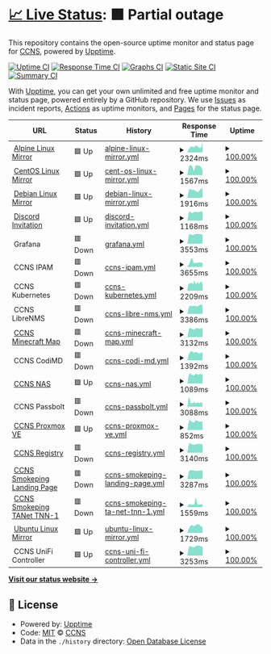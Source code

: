# [📈 Live Status](https://uptime.ccns.io): <!--live status--> **🟧 Partial outage**

This repository contains the open-source uptime monitor and status page for [CCNS](https://uptime.ccns.io), powered by [Upptime](https://github.com/upptime/upptime).

[![Uptime CI](https://github.com/ccns/upptime/workflows/Uptime%20CI/badge.svg)](https://github.com/upptime/upptime/actions?query=workflow%3A%22Uptime+CI%22)
[![Response Time CI](https://github.com/ccns/upptime/workflows/Response%20Time%20CI/badge.svg)](https://github.com/upptime/upptime/actions?query=workflow%3A%22Response+Time+CI%22)
[![Graphs CI](https://github.com/ccns/upptime/workflows/Graphs%20CI/badge.svg)](https://github.com/upptime/upptime/actions?query=workflow%3A%22Graphs+CI%22)
[![Static Site CI](https://github.com/ccns/upptime/workflows/Static%20Site%20CI/badge.svg)](https://github.com/upptime/upptime/actions?query=workflow%3A%22Static+Site+CI%22)
[![Summary CI](https://github.com/ccns/upptime/workflows/Summary%20CI/badge.svg)](https://github.com/upptime/upptime/actions?query=workflow%3A%22Summary+CI%22)

With [Upptime](https://upptime.js.org), you can get your own unlimited and free uptime monitor and status page, powered entirely by a GitHub repository. We use [Issues](https://github.com/ccns/upptime/issues) as incident reports, [Actions](https://github.com/ccns/upptime/actions) as uptime monitors, and [Pages](https://uptime.ccns.io) for the status page.

<!--start: status pages-->
<!-- This summary is generated by Upptime (https://github.com/upptime/upptime) -->
<!-- Do not edit this manually, your changes will be overwritten -->
<!-- prettier-ignore -->
| URL | Status | History | Response Time | Uptime |
| --- | ------ | ------- | ------------- | ------ |
| <img alt="" src="https://favicons.githubusercontent.com/alpine.ccns.ncku.edu.tw" height="13"> [Alpine Linux Mirror](https://alpine.ccns.ncku.edu.tw/alpine) | 🟩 Up | [alpine-linux-mirror.yml](https://github.com/ccns/upptime/commits/HEAD/history/alpine-linux-mirror.yml) | <details><summary><img alt="Response time graph" src="./graphs/alpine-linux-mirror/response-time-week.png" height="20"> 2324ms</summary><br><a href="https://uptime.ccns.io/history/alpine-linux-mirror"><img alt="Response time 2177" src="https://img.shields.io/endpoint?url=https%3A%2F%2Fraw.githubusercontent.com%2Fccns%2Fupptime%2FHEAD%2Fapi%2Falpine-linux-mirror%2Fresponse-time.json"></a><br><a href="https://uptime.ccns.io/history/alpine-linux-mirror"><img alt="24-hour response time 3737" src="https://img.shields.io/endpoint?url=https%3A%2F%2Fraw.githubusercontent.com%2Fccns%2Fupptime%2FHEAD%2Fapi%2Falpine-linux-mirror%2Fresponse-time-day.json"></a><br><a href="https://uptime.ccns.io/history/alpine-linux-mirror"><img alt="7-day response time 2324" src="https://img.shields.io/endpoint?url=https%3A%2F%2Fraw.githubusercontent.com%2Fccns%2Fupptime%2FHEAD%2Fapi%2Falpine-linux-mirror%2Fresponse-time-week.json"></a><br><a href="https://uptime.ccns.io/history/alpine-linux-mirror"><img alt="30-day response time 2177" src="https://img.shields.io/endpoint?url=https%3A%2F%2Fraw.githubusercontent.com%2Fccns%2Fupptime%2FHEAD%2Fapi%2Falpine-linux-mirror%2Fresponse-time-month.json"></a><br><a href="https://uptime.ccns.io/history/alpine-linux-mirror"><img alt="1-year response time 2177" src="https://img.shields.io/endpoint?url=https%3A%2F%2Fraw.githubusercontent.com%2Fccns%2Fupptime%2FHEAD%2Fapi%2Falpine-linux-mirror%2Fresponse-time-year.json"></a></details> | <details><summary><a href="https://uptime.ccns.io/history/alpine-linux-mirror">100.00%</a></summary><a href="https://uptime.ccns.io/history/alpine-linux-mirror"><img alt="All-time uptime 100.00%" src="https://img.shields.io/endpoint?url=https%3A%2F%2Fraw.githubusercontent.com%2Fccns%2Fupptime%2FHEAD%2Fapi%2Falpine-linux-mirror%2Fuptime.json"></a><br><a href="https://uptime.ccns.io/history/alpine-linux-mirror"><img alt="24-hour uptime 100.00%" src="https://img.shields.io/endpoint?url=https%3A%2F%2Fraw.githubusercontent.com%2Fccns%2Fupptime%2FHEAD%2Fapi%2Falpine-linux-mirror%2Fuptime-day.json"></a><br><a href="https://uptime.ccns.io/history/alpine-linux-mirror"><img alt="7-day uptime 100.00%" src="https://img.shields.io/endpoint?url=https%3A%2F%2Fraw.githubusercontent.com%2Fccns%2Fupptime%2FHEAD%2Fapi%2Falpine-linux-mirror%2Fuptime-week.json"></a><br><a href="https://uptime.ccns.io/history/alpine-linux-mirror"><img alt="30-day uptime 100.00%" src="https://img.shields.io/endpoint?url=https%3A%2F%2Fraw.githubusercontent.com%2Fccns%2Fupptime%2FHEAD%2Fapi%2Falpine-linux-mirror%2Fuptime-month.json"></a><br><a href="https://uptime.ccns.io/history/alpine-linux-mirror"><img alt="1-year uptime 100.00%" src="https://img.shields.io/endpoint?url=https%3A%2F%2Fraw.githubusercontent.com%2Fccns%2Fupptime%2FHEAD%2Fapi%2Falpine-linux-mirror%2Fuptime-year.json"></a></details>
| <img alt="" src="https://favicons.githubusercontent.com/centos.ccns.ncku.edu.tw" height="13"> [CentOS Linux Mirror](https://centos.ccns.ncku.edu.tw/centos) | 🟩 Up | [cent-os-linux-mirror.yml](https://github.com/ccns/upptime/commits/HEAD/history/cent-os-linux-mirror.yml) | <details><summary><img alt="Response time graph" src="./graphs/cent-os-linux-mirror/response-time-week.png" height="20"> 1567ms</summary><br><a href="https://uptime.ccns.io/history/cent-os-linux-mirror"><img alt="Response time 1616" src="https://img.shields.io/endpoint?url=https%3A%2F%2Fraw.githubusercontent.com%2Fccns%2Fupptime%2FHEAD%2Fapi%2Fcent-os-linux-mirror%2Fresponse-time.json"></a><br><a href="https://uptime.ccns.io/history/cent-os-linux-mirror"><img alt="24-hour response time 959" src="https://img.shields.io/endpoint?url=https%3A%2F%2Fraw.githubusercontent.com%2Fccns%2Fupptime%2FHEAD%2Fapi%2Fcent-os-linux-mirror%2Fresponse-time-day.json"></a><br><a href="https://uptime.ccns.io/history/cent-os-linux-mirror"><img alt="7-day response time 1567" src="https://img.shields.io/endpoint?url=https%3A%2F%2Fraw.githubusercontent.com%2Fccns%2Fupptime%2FHEAD%2Fapi%2Fcent-os-linux-mirror%2Fresponse-time-week.json"></a><br><a href="https://uptime.ccns.io/history/cent-os-linux-mirror"><img alt="30-day response time 1616" src="https://img.shields.io/endpoint?url=https%3A%2F%2Fraw.githubusercontent.com%2Fccns%2Fupptime%2FHEAD%2Fapi%2Fcent-os-linux-mirror%2Fresponse-time-month.json"></a><br><a href="https://uptime.ccns.io/history/cent-os-linux-mirror"><img alt="1-year response time 1616" src="https://img.shields.io/endpoint?url=https%3A%2F%2Fraw.githubusercontent.com%2Fccns%2Fupptime%2FHEAD%2Fapi%2Fcent-os-linux-mirror%2Fresponse-time-year.json"></a></details> | <details><summary><a href="https://uptime.ccns.io/history/cent-os-linux-mirror">100.00%</a></summary><a href="https://uptime.ccns.io/history/cent-os-linux-mirror"><img alt="All-time uptime 100.00%" src="https://img.shields.io/endpoint?url=https%3A%2F%2Fraw.githubusercontent.com%2Fccns%2Fupptime%2FHEAD%2Fapi%2Fcent-os-linux-mirror%2Fuptime.json"></a><br><a href="https://uptime.ccns.io/history/cent-os-linux-mirror"><img alt="24-hour uptime 100.00%" src="https://img.shields.io/endpoint?url=https%3A%2F%2Fraw.githubusercontent.com%2Fccns%2Fupptime%2FHEAD%2Fapi%2Fcent-os-linux-mirror%2Fuptime-day.json"></a><br><a href="https://uptime.ccns.io/history/cent-os-linux-mirror"><img alt="7-day uptime 100.00%" src="https://img.shields.io/endpoint?url=https%3A%2F%2Fraw.githubusercontent.com%2Fccns%2Fupptime%2FHEAD%2Fapi%2Fcent-os-linux-mirror%2Fuptime-week.json"></a><br><a href="https://uptime.ccns.io/history/cent-os-linux-mirror"><img alt="30-day uptime 100.00%" src="https://img.shields.io/endpoint?url=https%3A%2F%2Fraw.githubusercontent.com%2Fccns%2Fupptime%2FHEAD%2Fapi%2Fcent-os-linux-mirror%2Fuptime-month.json"></a><br><a href="https://uptime.ccns.io/history/cent-os-linux-mirror"><img alt="1-year uptime 100.00%" src="https://img.shields.io/endpoint?url=https%3A%2F%2Fraw.githubusercontent.com%2Fccns%2Fupptime%2FHEAD%2Fapi%2Fcent-os-linux-mirror%2Fuptime-year.json"></a></details>
| <img alt="" src="https://favicons.githubusercontent.com/debian.ccns.ncku.edu.tw" height="13"> [Debian Linux Mirror](https://debian.ccns.ncku.edu.tw/debian) | 🟩 Up | [debian-linux-mirror.yml](https://github.com/ccns/upptime/commits/HEAD/history/debian-linux-mirror.yml) | <details><summary><img alt="Response time graph" src="./graphs/debian-linux-mirror/response-time-week.png" height="20"> 1916ms</summary><br><a href="https://uptime.ccns.io/history/debian-linux-mirror"><img alt="Response time 1938" src="https://img.shields.io/endpoint?url=https%3A%2F%2Fraw.githubusercontent.com%2Fccns%2Fupptime%2FHEAD%2Fapi%2Fdebian-linux-mirror%2Fresponse-time.json"></a><br><a href="https://uptime.ccns.io/history/debian-linux-mirror"><img alt="24-hour response time 2305" src="https://img.shields.io/endpoint?url=https%3A%2F%2Fraw.githubusercontent.com%2Fccns%2Fupptime%2FHEAD%2Fapi%2Fdebian-linux-mirror%2Fresponse-time-day.json"></a><br><a href="https://uptime.ccns.io/history/debian-linux-mirror"><img alt="7-day response time 1916" src="https://img.shields.io/endpoint?url=https%3A%2F%2Fraw.githubusercontent.com%2Fccns%2Fupptime%2FHEAD%2Fapi%2Fdebian-linux-mirror%2Fresponse-time-week.json"></a><br><a href="https://uptime.ccns.io/history/debian-linux-mirror"><img alt="30-day response time 1938" src="https://img.shields.io/endpoint?url=https%3A%2F%2Fraw.githubusercontent.com%2Fccns%2Fupptime%2FHEAD%2Fapi%2Fdebian-linux-mirror%2Fresponse-time-month.json"></a><br><a href="https://uptime.ccns.io/history/debian-linux-mirror"><img alt="1-year response time 1938" src="https://img.shields.io/endpoint?url=https%3A%2F%2Fraw.githubusercontent.com%2Fccns%2Fupptime%2FHEAD%2Fapi%2Fdebian-linux-mirror%2Fresponse-time-year.json"></a></details> | <details><summary><a href="https://uptime.ccns.io/history/debian-linux-mirror">100.00%</a></summary><a href="https://uptime.ccns.io/history/debian-linux-mirror"><img alt="All-time uptime 100.00%" src="https://img.shields.io/endpoint?url=https%3A%2F%2Fraw.githubusercontent.com%2Fccns%2Fupptime%2FHEAD%2Fapi%2Fdebian-linux-mirror%2Fuptime.json"></a><br><a href="https://uptime.ccns.io/history/debian-linux-mirror"><img alt="24-hour uptime 100.00%" src="https://img.shields.io/endpoint?url=https%3A%2F%2Fraw.githubusercontent.com%2Fccns%2Fupptime%2FHEAD%2Fapi%2Fdebian-linux-mirror%2Fuptime-day.json"></a><br><a href="https://uptime.ccns.io/history/debian-linux-mirror"><img alt="7-day uptime 100.00%" src="https://img.shields.io/endpoint?url=https%3A%2F%2Fraw.githubusercontent.com%2Fccns%2Fupptime%2FHEAD%2Fapi%2Fdebian-linux-mirror%2Fuptime-week.json"></a><br><a href="https://uptime.ccns.io/history/debian-linux-mirror"><img alt="30-day uptime 100.00%" src="https://img.shields.io/endpoint?url=https%3A%2F%2Fraw.githubusercontent.com%2Fccns%2Fupptime%2FHEAD%2Fapi%2Fdebian-linux-mirror%2Fuptime-month.json"></a><br><a href="https://uptime.ccns.io/history/debian-linux-mirror"><img alt="1-year uptime 100.00%" src="https://img.shields.io/endpoint?url=https%3A%2F%2Fraw.githubusercontent.com%2Fccns%2Fupptime%2FHEAD%2Fapi%2Fdebian-linux-mirror%2Fuptime-year.json"></a></details>
| <img alt="" src="https://favicons.githubusercontent.com/discord.ccns.io" height="13"> [Discord Invitation](https://discord.ccns.io) | 🟩 Up | [discord-invitation.yml](https://github.com/ccns/upptime/commits/HEAD/history/discord-invitation.yml) | <details><summary><img alt="Response time graph" src="./graphs/discord-invitation/response-time-week.png" height="20"> 1168ms</summary><br><a href="https://uptime.ccns.io/history/discord-invitation"><img alt="Response time 1162" src="https://img.shields.io/endpoint?url=https%3A%2F%2Fraw.githubusercontent.com%2Fccns%2Fupptime%2FHEAD%2Fapi%2Fdiscord-invitation%2Fresponse-time.json"></a><br><a href="https://uptime.ccns.io/history/discord-invitation"><img alt="24-hour response time 1241" src="https://img.shields.io/endpoint?url=https%3A%2F%2Fraw.githubusercontent.com%2Fccns%2Fupptime%2FHEAD%2Fapi%2Fdiscord-invitation%2Fresponse-time-day.json"></a><br><a href="https://uptime.ccns.io/history/discord-invitation"><img alt="7-day response time 1168" src="https://img.shields.io/endpoint?url=https%3A%2F%2Fraw.githubusercontent.com%2Fccns%2Fupptime%2FHEAD%2Fapi%2Fdiscord-invitation%2Fresponse-time-week.json"></a><br><a href="https://uptime.ccns.io/history/discord-invitation"><img alt="30-day response time 1162" src="https://img.shields.io/endpoint?url=https%3A%2F%2Fraw.githubusercontent.com%2Fccns%2Fupptime%2FHEAD%2Fapi%2Fdiscord-invitation%2Fresponse-time-month.json"></a><br><a href="https://uptime.ccns.io/history/discord-invitation"><img alt="1-year response time 1162" src="https://img.shields.io/endpoint?url=https%3A%2F%2Fraw.githubusercontent.com%2Fccns%2Fupptime%2FHEAD%2Fapi%2Fdiscord-invitation%2Fresponse-time-year.json"></a></details> | <details><summary><a href="https://uptime.ccns.io/history/discord-invitation">100.00%</a></summary><a href="https://uptime.ccns.io/history/discord-invitation"><img alt="All-time uptime 100.00%" src="https://img.shields.io/endpoint?url=https%3A%2F%2Fraw.githubusercontent.com%2Fccns%2Fupptime%2FHEAD%2Fapi%2Fdiscord-invitation%2Fuptime.json"></a><br><a href="https://uptime.ccns.io/history/discord-invitation"><img alt="24-hour uptime 100.00%" src="https://img.shields.io/endpoint?url=https%3A%2F%2Fraw.githubusercontent.com%2Fccns%2Fupptime%2FHEAD%2Fapi%2Fdiscord-invitation%2Fuptime-day.json"></a><br><a href="https://uptime.ccns.io/history/discord-invitation"><img alt="7-day uptime 100.00%" src="https://img.shields.io/endpoint?url=https%3A%2F%2Fraw.githubusercontent.com%2Fccns%2Fupptime%2FHEAD%2Fapi%2Fdiscord-invitation%2Fuptime-week.json"></a><br><a href="https://uptime.ccns.io/history/discord-invitation"><img alt="30-day uptime 100.00%" src="https://img.shields.io/endpoint?url=https%3A%2F%2Fraw.githubusercontent.com%2Fccns%2Fupptime%2FHEAD%2Fapi%2Fdiscord-invitation%2Fuptime-month.json"></a><br><a href="https://uptime.ccns.io/history/discord-invitation"><img alt="1-year uptime 100.00%" src="https://img.shields.io/endpoint?url=https%3A%2F%2Fraw.githubusercontent.com%2Fccns%2Fupptime%2FHEAD%2Fapi%2Fdiscord-invitation%2Fuptime-year.json"></a></details>
| <img alt="" src="https://favicons.githubusercontent.com/null" height="13"> Grafana | 🟥 Down | [grafana.yml](https://github.com/ccns/upptime/commits/HEAD/history/grafana.yml) | <details><summary><img alt="Response time graph" src="./graphs/grafana/response-time-week.png" height="20"> 3553ms</summary><br><a href="https://uptime.ccns.io/history/grafana"><img alt="Response time 2186" src="https://img.shields.io/endpoint?url=https%3A%2F%2Fraw.githubusercontent.com%2Fccns%2Fupptime%2FHEAD%2Fapi%2Fgrafana%2Fresponse-time.json"></a><br><a href="https://uptime.ccns.io/history/grafana"><img alt="24-hour response time 10302" src="https://img.shields.io/endpoint?url=https%3A%2F%2Fraw.githubusercontent.com%2Fccns%2Fupptime%2FHEAD%2Fapi%2Fgrafana%2Fresponse-time-day.json"></a><br><a href="https://uptime.ccns.io/history/grafana"><img alt="7-day response time 3553" src="https://img.shields.io/endpoint?url=https%3A%2F%2Fraw.githubusercontent.com%2Fccns%2Fupptime%2FHEAD%2Fapi%2Fgrafana%2Fresponse-time-week.json"></a><br><a href="https://uptime.ccns.io/history/grafana"><img alt="30-day response time 2186" src="https://img.shields.io/endpoint?url=https%3A%2F%2Fraw.githubusercontent.com%2Fccns%2Fupptime%2FHEAD%2Fapi%2Fgrafana%2Fresponse-time-month.json"></a><br><a href="https://uptime.ccns.io/history/grafana"><img alt="1-year response time 2186" src="https://img.shields.io/endpoint?url=https%3A%2F%2Fraw.githubusercontent.com%2Fccns%2Fupptime%2FHEAD%2Fapi%2Fgrafana%2Fresponse-time-year.json"></a></details> | <details><summary><a href="https://uptime.ccns.io/history/grafana">100.00%</a></summary><a href="https://uptime.ccns.io/history/grafana"><img alt="All-time uptime 100.00%" src="https://img.shields.io/endpoint?url=https%3A%2F%2Fraw.githubusercontent.com%2Fccns%2Fupptime%2FHEAD%2Fapi%2Fgrafana%2Fuptime.json"></a><br><a href="https://uptime.ccns.io/history/grafana"><img alt="24-hour uptime 100.00%" src="https://img.shields.io/endpoint?url=https%3A%2F%2Fraw.githubusercontent.com%2Fccns%2Fupptime%2FHEAD%2Fapi%2Fgrafana%2Fuptime-day.json"></a><br><a href="https://uptime.ccns.io/history/grafana"><img alt="7-day uptime 100.00%" src="https://img.shields.io/endpoint?url=https%3A%2F%2Fraw.githubusercontent.com%2Fccns%2Fupptime%2FHEAD%2Fapi%2Fgrafana%2Fuptime-week.json"></a><br><a href="https://uptime.ccns.io/history/grafana"><img alt="30-day uptime 100.00%" src="https://img.shields.io/endpoint?url=https%3A%2F%2Fraw.githubusercontent.com%2Fccns%2Fupptime%2FHEAD%2Fapi%2Fgrafana%2Fuptime-month.json"></a><br><a href="https://uptime.ccns.io/history/grafana"><img alt="1-year uptime 100.00%" src="https://img.shields.io/endpoint?url=https%3A%2F%2Fraw.githubusercontent.com%2Fccns%2Fupptime%2FHEAD%2Fapi%2Fgrafana%2Fuptime-year.json"></a></details>
| <img alt="" src="https://favicons.githubusercontent.com/null" height="13"> CCNS IPAM | 🟥 Down | [ccns-ipam.yml](https://github.com/ccns/upptime/commits/HEAD/history/ccns-ipam.yml) | <details><summary><img alt="Response time graph" src="./graphs/ccns-ipam/response-time-week.png" height="20"> 3655ms</summary><br><a href="https://uptime.ccns.io/history/ccns-ipam"><img alt="Response time 3195" src="https://img.shields.io/endpoint?url=https%3A%2F%2Fraw.githubusercontent.com%2Fccns%2Fupptime%2FHEAD%2Fapi%2Fccns-ipam%2Fresponse-time.json"></a><br><a href="https://uptime.ccns.io/history/ccns-ipam"><img alt="24-hour response time 10314" src="https://img.shields.io/endpoint?url=https%3A%2F%2Fraw.githubusercontent.com%2Fccns%2Fupptime%2FHEAD%2Fapi%2Fccns-ipam%2Fresponse-time-day.json"></a><br><a href="https://uptime.ccns.io/history/ccns-ipam"><img alt="7-day response time 3655" src="https://img.shields.io/endpoint?url=https%3A%2F%2Fraw.githubusercontent.com%2Fccns%2Fupptime%2FHEAD%2Fapi%2Fccns-ipam%2Fresponse-time-week.json"></a><br><a href="https://uptime.ccns.io/history/ccns-ipam"><img alt="30-day response time 3195" src="https://img.shields.io/endpoint?url=https%3A%2F%2Fraw.githubusercontent.com%2Fccns%2Fupptime%2FHEAD%2Fapi%2Fccns-ipam%2Fresponse-time-month.json"></a><br><a href="https://uptime.ccns.io/history/ccns-ipam"><img alt="1-year response time 3195" src="https://img.shields.io/endpoint?url=https%3A%2F%2Fraw.githubusercontent.com%2Fccns%2Fupptime%2FHEAD%2Fapi%2Fccns-ipam%2Fresponse-time-year.json"></a></details> | <details><summary><a href="https://uptime.ccns.io/history/ccns-ipam">100.00%</a></summary><a href="https://uptime.ccns.io/history/ccns-ipam"><img alt="All-time uptime 100.00%" src="https://img.shields.io/endpoint?url=https%3A%2F%2Fraw.githubusercontent.com%2Fccns%2Fupptime%2FHEAD%2Fapi%2Fccns-ipam%2Fuptime.json"></a><br><a href="https://uptime.ccns.io/history/ccns-ipam"><img alt="24-hour uptime 100.00%" src="https://img.shields.io/endpoint?url=https%3A%2F%2Fraw.githubusercontent.com%2Fccns%2Fupptime%2FHEAD%2Fapi%2Fccns-ipam%2Fuptime-day.json"></a><br><a href="https://uptime.ccns.io/history/ccns-ipam"><img alt="7-day uptime 100.00%" src="https://img.shields.io/endpoint?url=https%3A%2F%2Fraw.githubusercontent.com%2Fccns%2Fupptime%2FHEAD%2Fapi%2Fccns-ipam%2Fuptime-week.json"></a><br><a href="https://uptime.ccns.io/history/ccns-ipam"><img alt="30-day uptime 100.00%" src="https://img.shields.io/endpoint?url=https%3A%2F%2Fraw.githubusercontent.com%2Fccns%2Fupptime%2FHEAD%2Fapi%2Fccns-ipam%2Fuptime-month.json"></a><br><a href="https://uptime.ccns.io/history/ccns-ipam"><img alt="1-year uptime 100.00%" src="https://img.shields.io/endpoint?url=https%3A%2F%2Fraw.githubusercontent.com%2Fccns%2Fupptime%2FHEAD%2Fapi%2Fccns-ipam%2Fuptime-year.json"></a></details>
| <img alt="" src="https://favicons.githubusercontent.com/null" height="13"> CCNS Kubernetes | 🟥 Down | [ccns-kubernetes.yml](https://github.com/ccns/upptime/commits/HEAD/history/ccns-kubernetes.yml) | <details><summary><img alt="Response time graph" src="./graphs/ccns-kubernetes/response-time-week.png" height="20"> 2209ms</summary><br><a href="https://uptime.ccns.io/history/ccns-kubernetes"><img alt="Response time 2509" src="https://img.shields.io/endpoint?url=https%3A%2F%2Fraw.githubusercontent.com%2Fccns%2Fupptime%2FHEAD%2Fapi%2Fccns-kubernetes%2Fresponse-time.json"></a><br><a href="https://uptime.ccns.io/history/ccns-kubernetes"><img alt="24-hour response time 10053" src="https://img.shields.io/endpoint?url=https%3A%2F%2Fraw.githubusercontent.com%2Fccns%2Fupptime%2FHEAD%2Fapi%2Fccns-kubernetes%2Fresponse-time-day.json"></a><br><a href="https://uptime.ccns.io/history/ccns-kubernetes"><img alt="7-day response time 2209" src="https://img.shields.io/endpoint?url=https%3A%2F%2Fraw.githubusercontent.com%2Fccns%2Fupptime%2FHEAD%2Fapi%2Fccns-kubernetes%2Fresponse-time-week.json"></a><br><a href="https://uptime.ccns.io/history/ccns-kubernetes"><img alt="30-day response time 2509" src="https://img.shields.io/endpoint?url=https%3A%2F%2Fraw.githubusercontent.com%2Fccns%2Fupptime%2FHEAD%2Fapi%2Fccns-kubernetes%2Fresponse-time-month.json"></a><br><a href="https://uptime.ccns.io/history/ccns-kubernetes"><img alt="1-year response time 2509" src="https://img.shields.io/endpoint?url=https%3A%2F%2Fraw.githubusercontent.com%2Fccns%2Fupptime%2FHEAD%2Fapi%2Fccns-kubernetes%2Fresponse-time-year.json"></a></details> | <details><summary><a href="https://uptime.ccns.io/history/ccns-kubernetes">100.00%</a></summary><a href="https://uptime.ccns.io/history/ccns-kubernetes"><img alt="All-time uptime 100.00%" src="https://img.shields.io/endpoint?url=https%3A%2F%2Fraw.githubusercontent.com%2Fccns%2Fupptime%2FHEAD%2Fapi%2Fccns-kubernetes%2Fuptime.json"></a><br><a href="https://uptime.ccns.io/history/ccns-kubernetes"><img alt="24-hour uptime 100.00%" src="https://img.shields.io/endpoint?url=https%3A%2F%2Fraw.githubusercontent.com%2Fccns%2Fupptime%2FHEAD%2Fapi%2Fccns-kubernetes%2Fuptime-day.json"></a><br><a href="https://uptime.ccns.io/history/ccns-kubernetes"><img alt="7-day uptime 100.00%" src="https://img.shields.io/endpoint?url=https%3A%2F%2Fraw.githubusercontent.com%2Fccns%2Fupptime%2FHEAD%2Fapi%2Fccns-kubernetes%2Fuptime-week.json"></a><br><a href="https://uptime.ccns.io/history/ccns-kubernetes"><img alt="30-day uptime 100.00%" src="https://img.shields.io/endpoint?url=https%3A%2F%2Fraw.githubusercontent.com%2Fccns%2Fupptime%2FHEAD%2Fapi%2Fccns-kubernetes%2Fuptime-month.json"></a><br><a href="https://uptime.ccns.io/history/ccns-kubernetes"><img alt="1-year uptime 100.00%" src="https://img.shields.io/endpoint?url=https%3A%2F%2Fraw.githubusercontent.com%2Fccns%2Fupptime%2FHEAD%2Fapi%2Fccns-kubernetes%2Fuptime-year.json"></a></details>
| <img alt="" src="https://favicons.githubusercontent.com/null" height="13"> CCNS LibreNMS | 🟥 Down | [ccns-libre-nms.yml](https://github.com/ccns/upptime/commits/HEAD/history/ccns-libre-nms.yml) | <details><summary><img alt="Response time graph" src="./graphs/ccns-libre-nms/response-time-week.png" height="20"> 3386ms</summary><br><a href="https://uptime.ccns.io/history/ccns-libre-nms"><img alt="Response time 2126" src="https://img.shields.io/endpoint?url=https%3A%2F%2Fraw.githubusercontent.com%2Fccns%2Fupptime%2FHEAD%2Fapi%2Fccns-libre-nms%2Fresponse-time.json"></a><br><a href="https://uptime.ccns.io/history/ccns-libre-nms"><img alt="24-hour response time 10223" src="https://img.shields.io/endpoint?url=https%3A%2F%2Fraw.githubusercontent.com%2Fccns%2Fupptime%2FHEAD%2Fapi%2Fccns-libre-nms%2Fresponse-time-day.json"></a><br><a href="https://uptime.ccns.io/history/ccns-libre-nms"><img alt="7-day response time 3386" src="https://img.shields.io/endpoint?url=https%3A%2F%2Fraw.githubusercontent.com%2Fccns%2Fupptime%2FHEAD%2Fapi%2Fccns-libre-nms%2Fresponse-time-week.json"></a><br><a href="https://uptime.ccns.io/history/ccns-libre-nms"><img alt="30-day response time 2126" src="https://img.shields.io/endpoint?url=https%3A%2F%2Fraw.githubusercontent.com%2Fccns%2Fupptime%2FHEAD%2Fapi%2Fccns-libre-nms%2Fresponse-time-month.json"></a><br><a href="https://uptime.ccns.io/history/ccns-libre-nms"><img alt="1-year response time 2126" src="https://img.shields.io/endpoint?url=https%3A%2F%2Fraw.githubusercontent.com%2Fccns%2Fupptime%2FHEAD%2Fapi%2Fccns-libre-nms%2Fresponse-time-year.json"></a></details> | <details><summary><a href="https://uptime.ccns.io/history/ccns-libre-nms">100.00%</a></summary><a href="https://uptime.ccns.io/history/ccns-libre-nms"><img alt="All-time uptime 100.00%" src="https://img.shields.io/endpoint?url=https%3A%2F%2Fraw.githubusercontent.com%2Fccns%2Fupptime%2FHEAD%2Fapi%2Fccns-libre-nms%2Fuptime.json"></a><br><a href="https://uptime.ccns.io/history/ccns-libre-nms"><img alt="24-hour uptime 100.00%" src="https://img.shields.io/endpoint?url=https%3A%2F%2Fraw.githubusercontent.com%2Fccns%2Fupptime%2FHEAD%2Fapi%2Fccns-libre-nms%2Fuptime-day.json"></a><br><a href="https://uptime.ccns.io/history/ccns-libre-nms"><img alt="7-day uptime 100.00%" src="https://img.shields.io/endpoint?url=https%3A%2F%2Fraw.githubusercontent.com%2Fccns%2Fupptime%2FHEAD%2Fapi%2Fccns-libre-nms%2Fuptime-week.json"></a><br><a href="https://uptime.ccns.io/history/ccns-libre-nms"><img alt="30-day uptime 100.00%" src="https://img.shields.io/endpoint?url=https%3A%2F%2Fraw.githubusercontent.com%2Fccns%2Fupptime%2FHEAD%2Fapi%2Fccns-libre-nms%2Fuptime-month.json"></a><br><a href="https://uptime.ccns.io/history/ccns-libre-nms"><img alt="1-year uptime 100.00%" src="https://img.shields.io/endpoint?url=https%3A%2F%2Fraw.githubusercontent.com%2Fccns%2Fupptime%2FHEAD%2Fapi%2Fccns-libre-nms%2Fuptime-year.json"></a></details>
| <img alt="" src="https://favicons.githubusercontent.com/mc-map.ccns.io" height="13"> [CCNS Minecraft Map](https://mc-map.ccns.io) | 🟥 Down | [ccns-minecraft-map.yml](https://github.com/ccns/upptime/commits/HEAD/history/ccns-minecraft-map.yml) | <details><summary><img alt="Response time graph" src="./graphs/ccns-minecraft-map/response-time-week.png" height="20"> 3132ms</summary><br><a href="https://uptime.ccns.io/history/ccns-minecraft-map"><img alt="Response time 1863" src="https://img.shields.io/endpoint?url=https%3A%2F%2Fraw.githubusercontent.com%2Fccns%2Fupptime%2FHEAD%2Fapi%2Fccns-minecraft-map%2Fresponse-time.json"></a><br><a href="https://uptime.ccns.io/history/ccns-minecraft-map"><img alt="24-hour response time 10057" src="https://img.shields.io/endpoint?url=https%3A%2F%2Fraw.githubusercontent.com%2Fccns%2Fupptime%2FHEAD%2Fapi%2Fccns-minecraft-map%2Fresponse-time-day.json"></a><br><a href="https://uptime.ccns.io/history/ccns-minecraft-map"><img alt="7-day response time 3132" src="https://img.shields.io/endpoint?url=https%3A%2F%2Fraw.githubusercontent.com%2Fccns%2Fupptime%2FHEAD%2Fapi%2Fccns-minecraft-map%2Fresponse-time-week.json"></a><br><a href="https://uptime.ccns.io/history/ccns-minecraft-map"><img alt="30-day response time 1863" src="https://img.shields.io/endpoint?url=https%3A%2F%2Fraw.githubusercontent.com%2Fccns%2Fupptime%2FHEAD%2Fapi%2Fccns-minecraft-map%2Fresponse-time-month.json"></a><br><a href="https://uptime.ccns.io/history/ccns-minecraft-map"><img alt="1-year response time 1863" src="https://img.shields.io/endpoint?url=https%3A%2F%2Fraw.githubusercontent.com%2Fccns%2Fupptime%2FHEAD%2Fapi%2Fccns-minecraft-map%2Fresponse-time-year.json"></a></details> | <details><summary><a href="https://uptime.ccns.io/history/ccns-minecraft-map">100.00%</a></summary><a href="https://uptime.ccns.io/history/ccns-minecraft-map"><img alt="All-time uptime 100.00%" src="https://img.shields.io/endpoint?url=https%3A%2F%2Fraw.githubusercontent.com%2Fccns%2Fupptime%2FHEAD%2Fapi%2Fccns-minecraft-map%2Fuptime.json"></a><br><a href="https://uptime.ccns.io/history/ccns-minecraft-map"><img alt="24-hour uptime 100.00%" src="https://img.shields.io/endpoint?url=https%3A%2F%2Fraw.githubusercontent.com%2Fccns%2Fupptime%2FHEAD%2Fapi%2Fccns-minecraft-map%2Fuptime-day.json"></a><br><a href="https://uptime.ccns.io/history/ccns-minecraft-map"><img alt="7-day uptime 100.00%" src="https://img.shields.io/endpoint?url=https%3A%2F%2Fraw.githubusercontent.com%2Fccns%2Fupptime%2FHEAD%2Fapi%2Fccns-minecraft-map%2Fuptime-week.json"></a><br><a href="https://uptime.ccns.io/history/ccns-minecraft-map"><img alt="30-day uptime 100.00%" src="https://img.shields.io/endpoint?url=https%3A%2F%2Fraw.githubusercontent.com%2Fccns%2Fupptime%2FHEAD%2Fapi%2Fccns-minecraft-map%2Fuptime-month.json"></a><br><a href="https://uptime.ccns.io/history/ccns-minecraft-map"><img alt="1-year uptime 100.00%" src="https://img.shields.io/endpoint?url=https%3A%2F%2Fraw.githubusercontent.com%2Fccns%2Fupptime%2FHEAD%2Fapi%2Fccns-minecraft-map%2Fuptime-year.json"></a></details>
| <img alt="" src="https://favicons.githubusercontent.com/null" height="13"> CCNS CodiMD | 🟥 Down | [ccns-codi-md.yml](https://github.com/ccns/upptime/commits/HEAD/history/ccns-codi-md.yml) | <details><summary><img alt="Response time graph" src="./graphs/ccns-codi-md/response-time-week.png" height="20"> 1392ms</summary><br><a href="https://uptime.ccns.io/history/ccns-codi-md"><img alt="Response time 2026" src="https://img.shields.io/endpoint?url=https%3A%2F%2Fraw.githubusercontent.com%2Fccns%2Fupptime%2FHEAD%2Fapi%2Fccns-codi-md%2Fresponse-time.json"></a><br><a href="https://uptime.ccns.io/history/ccns-codi-md"><img alt="24-hour response time 2330" src="https://img.shields.io/endpoint?url=https%3A%2F%2Fraw.githubusercontent.com%2Fccns%2Fupptime%2FHEAD%2Fapi%2Fccns-codi-md%2Fresponse-time-day.json"></a><br><a href="https://uptime.ccns.io/history/ccns-codi-md"><img alt="7-day response time 1392" src="https://img.shields.io/endpoint?url=https%3A%2F%2Fraw.githubusercontent.com%2Fccns%2Fupptime%2FHEAD%2Fapi%2Fccns-codi-md%2Fresponse-time-week.json"></a><br><a href="https://uptime.ccns.io/history/ccns-codi-md"><img alt="30-day response time 2026" src="https://img.shields.io/endpoint?url=https%3A%2F%2Fraw.githubusercontent.com%2Fccns%2Fupptime%2FHEAD%2Fapi%2Fccns-codi-md%2Fresponse-time-month.json"></a><br><a href="https://uptime.ccns.io/history/ccns-codi-md"><img alt="1-year response time 2026" src="https://img.shields.io/endpoint?url=https%3A%2F%2Fraw.githubusercontent.com%2Fccns%2Fupptime%2FHEAD%2Fapi%2Fccns-codi-md%2Fresponse-time-year.json"></a></details> | <details><summary><a href="https://uptime.ccns.io/history/ccns-codi-md">100.00%</a></summary><a href="https://uptime.ccns.io/history/ccns-codi-md"><img alt="All-time uptime 100.00%" src="https://img.shields.io/endpoint?url=https%3A%2F%2Fraw.githubusercontent.com%2Fccns%2Fupptime%2FHEAD%2Fapi%2Fccns-codi-md%2Fuptime.json"></a><br><a href="https://uptime.ccns.io/history/ccns-codi-md"><img alt="24-hour uptime 100.00%" src="https://img.shields.io/endpoint?url=https%3A%2F%2Fraw.githubusercontent.com%2Fccns%2Fupptime%2FHEAD%2Fapi%2Fccns-codi-md%2Fuptime-day.json"></a><br><a href="https://uptime.ccns.io/history/ccns-codi-md"><img alt="7-day uptime 100.00%" src="https://img.shields.io/endpoint?url=https%3A%2F%2Fraw.githubusercontent.com%2Fccns%2Fupptime%2FHEAD%2Fapi%2Fccns-codi-md%2Fuptime-week.json"></a><br><a href="https://uptime.ccns.io/history/ccns-codi-md"><img alt="30-day uptime 100.00%" src="https://img.shields.io/endpoint?url=https%3A%2F%2Fraw.githubusercontent.com%2Fccns%2Fupptime%2FHEAD%2Fapi%2Fccns-codi-md%2Fuptime-month.json"></a><br><a href="https://uptime.ccns.io/history/ccns-codi-md"><img alt="1-year uptime 100.00%" src="https://img.shields.io/endpoint?url=https%3A%2F%2Fraw.githubusercontent.com%2Fccns%2Fupptime%2FHEAD%2Fapi%2Fccns-codi-md%2Fuptime-year.json"></a></details>
| <img alt="" src="https://favicons.githubusercontent.com/nas.ccns.io" height="13"> [CCNS NAS](https://nas.ccns.io) | 🟩 Up | [ccns-nas.yml](https://github.com/ccns/upptime/commits/HEAD/history/ccns-nas.yml) | <details><summary><img alt="Response time graph" src="./graphs/ccns-nas/response-time-week.png" height="20"> 1089ms</summary><br><a href="https://uptime.ccns.io/history/ccns-nas"><img alt="Response time 1089" src="https://img.shields.io/endpoint?url=https%3A%2F%2Fraw.githubusercontent.com%2Fccns%2Fupptime%2FHEAD%2Fapi%2Fccns-nas%2Fresponse-time.json"></a><br><a href="https://uptime.ccns.io/history/ccns-nas"><img alt="24-hour response time 1115" src="https://img.shields.io/endpoint?url=https%3A%2F%2Fraw.githubusercontent.com%2Fccns%2Fupptime%2FHEAD%2Fapi%2Fccns-nas%2Fresponse-time-day.json"></a><br><a href="https://uptime.ccns.io/history/ccns-nas"><img alt="7-day response time 1089" src="https://img.shields.io/endpoint?url=https%3A%2F%2Fraw.githubusercontent.com%2Fccns%2Fupptime%2FHEAD%2Fapi%2Fccns-nas%2Fresponse-time-week.json"></a><br><a href="https://uptime.ccns.io/history/ccns-nas"><img alt="30-day response time 1089" src="https://img.shields.io/endpoint?url=https%3A%2F%2Fraw.githubusercontent.com%2Fccns%2Fupptime%2FHEAD%2Fapi%2Fccns-nas%2Fresponse-time-month.json"></a><br><a href="https://uptime.ccns.io/history/ccns-nas"><img alt="1-year response time 1089" src="https://img.shields.io/endpoint?url=https%3A%2F%2Fraw.githubusercontent.com%2Fccns%2Fupptime%2FHEAD%2Fapi%2Fccns-nas%2Fresponse-time-year.json"></a></details> | <details><summary><a href="https://uptime.ccns.io/history/ccns-nas">100.00%</a></summary><a href="https://uptime.ccns.io/history/ccns-nas"><img alt="All-time uptime 100.00%" src="https://img.shields.io/endpoint?url=https%3A%2F%2Fraw.githubusercontent.com%2Fccns%2Fupptime%2FHEAD%2Fapi%2Fccns-nas%2Fuptime.json"></a><br><a href="https://uptime.ccns.io/history/ccns-nas"><img alt="24-hour uptime 100.00%" src="https://img.shields.io/endpoint?url=https%3A%2F%2Fraw.githubusercontent.com%2Fccns%2Fupptime%2FHEAD%2Fapi%2Fccns-nas%2Fuptime-day.json"></a><br><a href="https://uptime.ccns.io/history/ccns-nas"><img alt="7-day uptime 100.00%" src="https://img.shields.io/endpoint?url=https%3A%2F%2Fraw.githubusercontent.com%2Fccns%2Fupptime%2FHEAD%2Fapi%2Fccns-nas%2Fuptime-week.json"></a><br><a href="https://uptime.ccns.io/history/ccns-nas"><img alt="30-day uptime 100.00%" src="https://img.shields.io/endpoint?url=https%3A%2F%2Fraw.githubusercontent.com%2Fccns%2Fupptime%2FHEAD%2Fapi%2Fccns-nas%2Fuptime-month.json"></a><br><a href="https://uptime.ccns.io/history/ccns-nas"><img alt="1-year uptime 100.00%" src="https://img.shields.io/endpoint?url=https%3A%2F%2Fraw.githubusercontent.com%2Fccns%2Fupptime%2FHEAD%2Fapi%2Fccns-nas%2Fuptime-year.json"></a></details>
| <img alt="" src="https://favicons.githubusercontent.com/null" height="13"> CCNS Passbolt | 🟥 Down | [ccns-passbolt.yml](https://github.com/ccns/upptime/commits/HEAD/history/ccns-passbolt.yml) | <details><summary><img alt="Response time graph" src="./graphs/ccns-passbolt/response-time-week.png" height="20"> 3088ms</summary><br><a href="https://uptime.ccns.io/history/ccns-passbolt"><img alt="Response time 2072" src="https://img.shields.io/endpoint?url=https%3A%2F%2Fraw.githubusercontent.com%2Fccns%2Fupptime%2FHEAD%2Fapi%2Fccns-passbolt%2Fresponse-time.json"></a><br><a href="https://uptime.ccns.io/history/ccns-passbolt"><img alt="24-hour response time 10113" src="https://img.shields.io/endpoint?url=https%3A%2F%2Fraw.githubusercontent.com%2Fccns%2Fupptime%2FHEAD%2Fapi%2Fccns-passbolt%2Fresponse-time-day.json"></a><br><a href="https://uptime.ccns.io/history/ccns-passbolt"><img alt="7-day response time 3088" src="https://img.shields.io/endpoint?url=https%3A%2F%2Fraw.githubusercontent.com%2Fccns%2Fupptime%2FHEAD%2Fapi%2Fccns-passbolt%2Fresponse-time-week.json"></a><br><a href="https://uptime.ccns.io/history/ccns-passbolt"><img alt="30-day response time 2072" src="https://img.shields.io/endpoint?url=https%3A%2F%2Fraw.githubusercontent.com%2Fccns%2Fupptime%2FHEAD%2Fapi%2Fccns-passbolt%2Fresponse-time-month.json"></a><br><a href="https://uptime.ccns.io/history/ccns-passbolt"><img alt="1-year response time 2072" src="https://img.shields.io/endpoint?url=https%3A%2F%2Fraw.githubusercontent.com%2Fccns%2Fupptime%2FHEAD%2Fapi%2Fccns-passbolt%2Fresponse-time-year.json"></a></details> | <details><summary><a href="https://uptime.ccns.io/history/ccns-passbolt">100.00%</a></summary><a href="https://uptime.ccns.io/history/ccns-passbolt"><img alt="All-time uptime 100.00%" src="https://img.shields.io/endpoint?url=https%3A%2F%2Fraw.githubusercontent.com%2Fccns%2Fupptime%2FHEAD%2Fapi%2Fccns-passbolt%2Fuptime.json"></a><br><a href="https://uptime.ccns.io/history/ccns-passbolt"><img alt="24-hour uptime 100.00%" src="https://img.shields.io/endpoint?url=https%3A%2F%2Fraw.githubusercontent.com%2Fccns%2Fupptime%2FHEAD%2Fapi%2Fccns-passbolt%2Fuptime-day.json"></a><br><a href="https://uptime.ccns.io/history/ccns-passbolt"><img alt="7-day uptime 100.00%" src="https://img.shields.io/endpoint?url=https%3A%2F%2Fraw.githubusercontent.com%2Fccns%2Fupptime%2FHEAD%2Fapi%2Fccns-passbolt%2Fuptime-week.json"></a><br><a href="https://uptime.ccns.io/history/ccns-passbolt"><img alt="30-day uptime 100.00%" src="https://img.shields.io/endpoint?url=https%3A%2F%2Fraw.githubusercontent.com%2Fccns%2Fupptime%2FHEAD%2Fapi%2Fccns-passbolt%2Fuptime-month.json"></a><br><a href="https://uptime.ccns.io/history/ccns-passbolt"><img alt="1-year uptime 100.00%" src="https://img.shields.io/endpoint?url=https%3A%2F%2Fraw.githubusercontent.com%2Fccns%2Fupptime%2FHEAD%2Fapi%2Fccns-passbolt%2Fuptime-year.json"></a></details>
| <img alt="" src="https://favicons.githubusercontent.com/pve.ccns.io" height="13"> [CCNS Proxmox VE](https://pve.ccns.io) | 🟩 Up | [ccns-proxmox-ve.yml](https://github.com/ccns/upptime/commits/HEAD/history/ccns-proxmox-ve.yml) | <details><summary><img alt="Response time graph" src="./graphs/ccns-proxmox-ve/response-time-week.png" height="20"> 852ms</summary><br><a href="https://uptime.ccns.io/history/ccns-proxmox-ve"><img alt="Response time 852" src="https://img.shields.io/endpoint?url=https%3A%2F%2Fraw.githubusercontent.com%2Fccns%2Fupptime%2FHEAD%2Fapi%2Fccns-proxmox-ve%2Fresponse-time.json"></a><br><a href="https://uptime.ccns.io/history/ccns-proxmox-ve"><img alt="24-hour response time 830" src="https://img.shields.io/endpoint?url=https%3A%2F%2Fraw.githubusercontent.com%2Fccns%2Fupptime%2FHEAD%2Fapi%2Fccns-proxmox-ve%2Fresponse-time-day.json"></a><br><a href="https://uptime.ccns.io/history/ccns-proxmox-ve"><img alt="7-day response time 852" src="https://img.shields.io/endpoint?url=https%3A%2F%2Fraw.githubusercontent.com%2Fccns%2Fupptime%2FHEAD%2Fapi%2Fccns-proxmox-ve%2Fresponse-time-week.json"></a><br><a href="https://uptime.ccns.io/history/ccns-proxmox-ve"><img alt="30-day response time 852" src="https://img.shields.io/endpoint?url=https%3A%2F%2Fraw.githubusercontent.com%2Fccns%2Fupptime%2FHEAD%2Fapi%2Fccns-proxmox-ve%2Fresponse-time-month.json"></a><br><a href="https://uptime.ccns.io/history/ccns-proxmox-ve"><img alt="1-year response time 852" src="https://img.shields.io/endpoint?url=https%3A%2F%2Fraw.githubusercontent.com%2Fccns%2Fupptime%2FHEAD%2Fapi%2Fccns-proxmox-ve%2Fresponse-time-year.json"></a></details> | <details><summary><a href="https://uptime.ccns.io/history/ccns-proxmox-ve">100.00%</a></summary><a href="https://uptime.ccns.io/history/ccns-proxmox-ve"><img alt="All-time uptime 100.00%" src="https://img.shields.io/endpoint?url=https%3A%2F%2Fraw.githubusercontent.com%2Fccns%2Fupptime%2FHEAD%2Fapi%2Fccns-proxmox-ve%2Fuptime.json"></a><br><a href="https://uptime.ccns.io/history/ccns-proxmox-ve"><img alt="24-hour uptime 100.00%" src="https://img.shields.io/endpoint?url=https%3A%2F%2Fraw.githubusercontent.com%2Fccns%2Fupptime%2FHEAD%2Fapi%2Fccns-proxmox-ve%2Fuptime-day.json"></a><br><a href="https://uptime.ccns.io/history/ccns-proxmox-ve"><img alt="7-day uptime 100.00%" src="https://img.shields.io/endpoint?url=https%3A%2F%2Fraw.githubusercontent.com%2Fccns%2Fupptime%2FHEAD%2Fapi%2Fccns-proxmox-ve%2Fuptime-week.json"></a><br><a href="https://uptime.ccns.io/history/ccns-proxmox-ve"><img alt="30-day uptime 100.00%" src="https://img.shields.io/endpoint?url=https%3A%2F%2Fraw.githubusercontent.com%2Fccns%2Fupptime%2FHEAD%2Fapi%2Fccns-proxmox-ve%2Fuptime-month.json"></a><br><a href="https://uptime.ccns.io/history/ccns-proxmox-ve"><img alt="1-year uptime 100.00%" src="https://img.shields.io/endpoint?url=https%3A%2F%2Fraw.githubusercontent.com%2Fccns%2Fupptime%2FHEAD%2Fapi%2Fccns-proxmox-ve%2Fuptime-year.json"></a></details>
| <img alt="" src="https://favicons.githubusercontent.com/registry.ccns.io" height="13"> [CCNS Registry](https://registry.ccns.io) | 🟥 Down | [ccns-registry.yml](https://github.com/ccns/upptime/commits/HEAD/history/ccns-registry.yml) | <details><summary><img alt="Response time graph" src="./graphs/ccns-registry/response-time-week.png" height="20"> 3140ms</summary><br><a href="https://uptime.ccns.io/history/ccns-registry"><img alt="Response time 2516" src="https://img.shields.io/endpoint?url=https%3A%2F%2Fraw.githubusercontent.com%2Fccns%2Fupptime%2FHEAD%2Fapi%2Fccns-registry%2Fresponse-time.json"></a><br><a href="https://uptime.ccns.io/history/ccns-registry"><img alt="24-hour response time 10032" src="https://img.shields.io/endpoint?url=https%3A%2F%2Fraw.githubusercontent.com%2Fccns%2Fupptime%2FHEAD%2Fapi%2Fccns-registry%2Fresponse-time-day.json"></a><br><a href="https://uptime.ccns.io/history/ccns-registry"><img alt="7-day response time 3140" src="https://img.shields.io/endpoint?url=https%3A%2F%2Fraw.githubusercontent.com%2Fccns%2Fupptime%2FHEAD%2Fapi%2Fccns-registry%2Fresponse-time-week.json"></a><br><a href="https://uptime.ccns.io/history/ccns-registry"><img alt="30-day response time 2516" src="https://img.shields.io/endpoint?url=https%3A%2F%2Fraw.githubusercontent.com%2Fccns%2Fupptime%2FHEAD%2Fapi%2Fccns-registry%2Fresponse-time-month.json"></a><br><a href="https://uptime.ccns.io/history/ccns-registry"><img alt="1-year response time 2516" src="https://img.shields.io/endpoint?url=https%3A%2F%2Fraw.githubusercontent.com%2Fccns%2Fupptime%2FHEAD%2Fapi%2Fccns-registry%2Fresponse-time-year.json"></a></details> | <details><summary><a href="https://uptime.ccns.io/history/ccns-registry">100.00%</a></summary><a href="https://uptime.ccns.io/history/ccns-registry"><img alt="All-time uptime 100.00%" src="https://img.shields.io/endpoint?url=https%3A%2F%2Fraw.githubusercontent.com%2Fccns%2Fupptime%2FHEAD%2Fapi%2Fccns-registry%2Fuptime.json"></a><br><a href="https://uptime.ccns.io/history/ccns-registry"><img alt="24-hour uptime 100.00%" src="https://img.shields.io/endpoint?url=https%3A%2F%2Fraw.githubusercontent.com%2Fccns%2Fupptime%2FHEAD%2Fapi%2Fccns-registry%2Fuptime-day.json"></a><br><a href="https://uptime.ccns.io/history/ccns-registry"><img alt="7-day uptime 100.00%" src="https://img.shields.io/endpoint?url=https%3A%2F%2Fraw.githubusercontent.com%2Fccns%2Fupptime%2FHEAD%2Fapi%2Fccns-registry%2Fuptime-week.json"></a><br><a href="https://uptime.ccns.io/history/ccns-registry"><img alt="30-day uptime 100.00%" src="https://img.shields.io/endpoint?url=https%3A%2F%2Fraw.githubusercontent.com%2Fccns%2Fupptime%2FHEAD%2Fapi%2Fccns-registry%2Fuptime-month.json"></a><br><a href="https://uptime.ccns.io/history/ccns-registry"><img alt="1-year uptime 100.00%" src="https://img.shields.io/endpoint?url=https%3A%2F%2Fraw.githubusercontent.com%2Fccns%2Fupptime%2FHEAD%2Fapi%2Fccns-registry%2Fuptime-year.json"></a></details>
| <img alt="" src="https://favicons.githubusercontent.com/smokeping.ccns.io" height="13"> [CCNS Smokeping Landing Page](https://smokeping.ccns.io) | 🟥 Down | [ccns-smokeping-landing-page.yml](https://github.com/ccns/upptime/commits/HEAD/history/ccns-smokeping-landing-page.yml) | <details><summary><img alt="Response time graph" src="./graphs/ccns-smokeping-landing-page/response-time-week.png" height="20"> 3287ms</summary><br><a href="https://uptime.ccns.io/history/ccns-smokeping-landing-page"><img alt="Response time 1884" src="https://img.shields.io/endpoint?url=https%3A%2F%2Fraw.githubusercontent.com%2Fccns%2Fupptime%2FHEAD%2Fapi%2Fccns-smokeping-landing-page%2Fresponse-time.json"></a><br><a href="https://uptime.ccns.io/history/ccns-smokeping-landing-page"><img alt="24-hour response time 10217" src="https://img.shields.io/endpoint?url=https%3A%2F%2Fraw.githubusercontent.com%2Fccns%2Fupptime%2FHEAD%2Fapi%2Fccns-smokeping-landing-page%2Fresponse-time-day.json"></a><br><a href="https://uptime.ccns.io/history/ccns-smokeping-landing-page"><img alt="7-day response time 3287" src="https://img.shields.io/endpoint?url=https%3A%2F%2Fraw.githubusercontent.com%2Fccns%2Fupptime%2FHEAD%2Fapi%2Fccns-smokeping-landing-page%2Fresponse-time-week.json"></a><br><a href="https://uptime.ccns.io/history/ccns-smokeping-landing-page"><img alt="30-day response time 1884" src="https://img.shields.io/endpoint?url=https%3A%2F%2Fraw.githubusercontent.com%2Fccns%2Fupptime%2FHEAD%2Fapi%2Fccns-smokeping-landing-page%2Fresponse-time-month.json"></a><br><a href="https://uptime.ccns.io/history/ccns-smokeping-landing-page"><img alt="1-year response time 1884" src="https://img.shields.io/endpoint?url=https%3A%2F%2Fraw.githubusercontent.com%2Fccns%2Fupptime%2FHEAD%2Fapi%2Fccns-smokeping-landing-page%2Fresponse-time-year.json"></a></details> | <details><summary><a href="https://uptime.ccns.io/history/ccns-smokeping-landing-page">100.00%</a></summary><a href="https://uptime.ccns.io/history/ccns-smokeping-landing-page"><img alt="All-time uptime 100.00%" src="https://img.shields.io/endpoint?url=https%3A%2F%2Fraw.githubusercontent.com%2Fccns%2Fupptime%2FHEAD%2Fapi%2Fccns-smokeping-landing-page%2Fuptime.json"></a><br><a href="https://uptime.ccns.io/history/ccns-smokeping-landing-page"><img alt="24-hour uptime 100.00%" src="https://img.shields.io/endpoint?url=https%3A%2F%2Fraw.githubusercontent.com%2Fccns%2Fupptime%2FHEAD%2Fapi%2Fccns-smokeping-landing-page%2Fuptime-day.json"></a><br><a href="https://uptime.ccns.io/history/ccns-smokeping-landing-page"><img alt="7-day uptime 100.00%" src="https://img.shields.io/endpoint?url=https%3A%2F%2Fraw.githubusercontent.com%2Fccns%2Fupptime%2FHEAD%2Fapi%2Fccns-smokeping-landing-page%2Fuptime-week.json"></a><br><a href="https://uptime.ccns.io/history/ccns-smokeping-landing-page"><img alt="30-day uptime 100.00%" src="https://img.shields.io/endpoint?url=https%3A%2F%2Fraw.githubusercontent.com%2Fccns%2Fupptime%2FHEAD%2Fapi%2Fccns-smokeping-landing-page%2Fuptime-month.json"></a><br><a href="https://uptime.ccns.io/history/ccns-smokeping-landing-page"><img alt="1-year uptime 100.00%" src="https://img.shields.io/endpoint?url=https%3A%2F%2Fraw.githubusercontent.com%2Fccns%2Fupptime%2FHEAD%2Fapi%2Fccns-smokeping-landing-page%2Fuptime-year.json"></a></details>
| <img alt="" src="https://favicons.githubusercontent.com/smokeping-tanet-tnn-1.ccns.io" height="13"> [CCNS Smokeping TANet TNN-1](https://smokeping-tanet-tnn-1.ccns.io) | 🟥 Down | [ccns-smokeping-ta-net-tnn-1.yml](https://github.com/ccns/upptime/commits/HEAD/history/ccns-smokeping-ta-net-tnn-1.yml) | <details><summary><img alt="Response time graph" src="./graphs/ccns-smokeping-ta-net-tnn-1/response-time-week.png" height="20"> 1559ms</summary><br><a href="https://uptime.ccns.io/history/ccns-smokeping-ta-net-tnn-1"><img alt="Response time 1886" src="https://img.shields.io/endpoint?url=https%3A%2F%2Fraw.githubusercontent.com%2Fccns%2Fupptime%2FHEAD%2Fapi%2Fccns-smokeping-ta-net-tnn-1%2Fresponse-time.json"></a><br><a href="https://uptime.ccns.io/history/ccns-smokeping-ta-net-tnn-1"><img alt="24-hour response time 2397" src="https://img.shields.io/endpoint?url=https%3A%2F%2Fraw.githubusercontent.com%2Fccns%2Fupptime%2FHEAD%2Fapi%2Fccns-smokeping-ta-net-tnn-1%2Fresponse-time-day.json"></a><br><a href="https://uptime.ccns.io/history/ccns-smokeping-ta-net-tnn-1"><img alt="7-day response time 1559" src="https://img.shields.io/endpoint?url=https%3A%2F%2Fraw.githubusercontent.com%2Fccns%2Fupptime%2FHEAD%2Fapi%2Fccns-smokeping-ta-net-tnn-1%2Fresponse-time-week.json"></a><br><a href="https://uptime.ccns.io/history/ccns-smokeping-ta-net-tnn-1"><img alt="30-day response time 1886" src="https://img.shields.io/endpoint?url=https%3A%2F%2Fraw.githubusercontent.com%2Fccns%2Fupptime%2FHEAD%2Fapi%2Fccns-smokeping-ta-net-tnn-1%2Fresponse-time-month.json"></a><br><a href="https://uptime.ccns.io/history/ccns-smokeping-ta-net-tnn-1"><img alt="1-year response time 1886" src="https://img.shields.io/endpoint?url=https%3A%2F%2Fraw.githubusercontent.com%2Fccns%2Fupptime%2FHEAD%2Fapi%2Fccns-smokeping-ta-net-tnn-1%2Fresponse-time-year.json"></a></details> | <details><summary><a href="https://uptime.ccns.io/history/ccns-smokeping-ta-net-tnn-1">100.00%</a></summary><a href="https://uptime.ccns.io/history/ccns-smokeping-ta-net-tnn-1"><img alt="All-time uptime 100.00%" src="https://img.shields.io/endpoint?url=https%3A%2F%2Fraw.githubusercontent.com%2Fccns%2Fupptime%2FHEAD%2Fapi%2Fccns-smokeping-ta-net-tnn-1%2Fuptime.json"></a><br><a href="https://uptime.ccns.io/history/ccns-smokeping-ta-net-tnn-1"><img alt="24-hour uptime 100.00%" src="https://img.shields.io/endpoint?url=https%3A%2F%2Fraw.githubusercontent.com%2Fccns%2Fupptime%2FHEAD%2Fapi%2Fccns-smokeping-ta-net-tnn-1%2Fuptime-day.json"></a><br><a href="https://uptime.ccns.io/history/ccns-smokeping-ta-net-tnn-1"><img alt="7-day uptime 100.00%" src="https://img.shields.io/endpoint?url=https%3A%2F%2Fraw.githubusercontent.com%2Fccns%2Fupptime%2FHEAD%2Fapi%2Fccns-smokeping-ta-net-tnn-1%2Fuptime-week.json"></a><br><a href="https://uptime.ccns.io/history/ccns-smokeping-ta-net-tnn-1"><img alt="30-day uptime 100.00%" src="https://img.shields.io/endpoint?url=https%3A%2F%2Fraw.githubusercontent.com%2Fccns%2Fupptime%2FHEAD%2Fapi%2Fccns-smokeping-ta-net-tnn-1%2Fuptime-month.json"></a><br><a href="https://uptime.ccns.io/history/ccns-smokeping-ta-net-tnn-1"><img alt="1-year uptime 100.00%" src="https://img.shields.io/endpoint?url=https%3A%2F%2Fraw.githubusercontent.com%2Fccns%2Fupptime%2FHEAD%2Fapi%2Fccns-smokeping-ta-net-tnn-1%2Fuptime-year.json"></a></details>
| <img alt="" src="https://favicons.githubusercontent.com/ubuntu.ccns.ncku.edu.tw" height="13"> [Ubuntu Linux Mirror](https://ubuntu.ccns.ncku.edu.tw/ubuntu) | 🟩 Up | [ubuntu-linux-mirror.yml](https://github.com/ccns/upptime/commits/HEAD/history/ubuntu-linux-mirror.yml) | <details><summary><img alt="Response time graph" src="./graphs/ubuntu-linux-mirror/response-time-week.png" height="20"> 1729ms</summary><br><a href="https://uptime.ccns.io/history/ubuntu-linux-mirror"><img alt="Response time 1781" src="https://img.shields.io/endpoint?url=https%3A%2F%2Fraw.githubusercontent.com%2Fccns%2Fupptime%2FHEAD%2Fapi%2Fubuntu-linux-mirror%2Fresponse-time.json"></a><br><a href="https://uptime.ccns.io/history/ubuntu-linux-mirror"><img alt="24-hour response time 1341" src="https://img.shields.io/endpoint?url=https%3A%2F%2Fraw.githubusercontent.com%2Fccns%2Fupptime%2FHEAD%2Fapi%2Fubuntu-linux-mirror%2Fresponse-time-day.json"></a><br><a href="https://uptime.ccns.io/history/ubuntu-linux-mirror"><img alt="7-day response time 1729" src="https://img.shields.io/endpoint?url=https%3A%2F%2Fraw.githubusercontent.com%2Fccns%2Fupptime%2FHEAD%2Fapi%2Fubuntu-linux-mirror%2Fresponse-time-week.json"></a><br><a href="https://uptime.ccns.io/history/ubuntu-linux-mirror"><img alt="30-day response time 1781" src="https://img.shields.io/endpoint?url=https%3A%2F%2Fraw.githubusercontent.com%2Fccns%2Fupptime%2FHEAD%2Fapi%2Fubuntu-linux-mirror%2Fresponse-time-month.json"></a><br><a href="https://uptime.ccns.io/history/ubuntu-linux-mirror"><img alt="1-year response time 1781" src="https://img.shields.io/endpoint?url=https%3A%2F%2Fraw.githubusercontent.com%2Fccns%2Fupptime%2FHEAD%2Fapi%2Fubuntu-linux-mirror%2Fresponse-time-year.json"></a></details> | <details><summary><a href="https://uptime.ccns.io/history/ubuntu-linux-mirror">100.00%</a></summary><a href="https://uptime.ccns.io/history/ubuntu-linux-mirror"><img alt="All-time uptime 100.00%" src="https://img.shields.io/endpoint?url=https%3A%2F%2Fraw.githubusercontent.com%2Fccns%2Fupptime%2FHEAD%2Fapi%2Fubuntu-linux-mirror%2Fuptime.json"></a><br><a href="https://uptime.ccns.io/history/ubuntu-linux-mirror"><img alt="24-hour uptime 100.00%" src="https://img.shields.io/endpoint?url=https%3A%2F%2Fraw.githubusercontent.com%2Fccns%2Fupptime%2FHEAD%2Fapi%2Fubuntu-linux-mirror%2Fuptime-day.json"></a><br><a href="https://uptime.ccns.io/history/ubuntu-linux-mirror"><img alt="7-day uptime 100.00%" src="https://img.shields.io/endpoint?url=https%3A%2F%2Fraw.githubusercontent.com%2Fccns%2Fupptime%2FHEAD%2Fapi%2Fubuntu-linux-mirror%2Fuptime-week.json"></a><br><a href="https://uptime.ccns.io/history/ubuntu-linux-mirror"><img alt="30-day uptime 100.00%" src="https://img.shields.io/endpoint?url=https%3A%2F%2Fraw.githubusercontent.com%2Fccns%2Fupptime%2FHEAD%2Fapi%2Fubuntu-linux-mirror%2Fuptime-month.json"></a><br><a href="https://uptime.ccns.io/history/ubuntu-linux-mirror"><img alt="1-year uptime 100.00%" src="https://img.shields.io/endpoint?url=https%3A%2F%2Fraw.githubusercontent.com%2Fccns%2Fupptime%2FHEAD%2Fapi%2Fubuntu-linux-mirror%2Fuptime-year.json"></a></details>
| <img alt="" src="https://favicons.githubusercontent.com/null" height="13"> CCNS UniFi Controller | 🟩 Up | [ccns-uni-fi-controller.yml](https://github.com/ccns/upptime/commits/HEAD/history/ccns-uni-fi-controller.yml) | <details><summary><img alt="Response time graph" src="./graphs/ccns-uni-fi-controller/response-time-week.png" height="20"> 3253ms</summary><br><a href="https://uptime.ccns.io/history/ccns-uni-fi-controller"><img alt="Response time 2136" src="https://img.shields.io/endpoint?url=https%3A%2F%2Fraw.githubusercontent.com%2Fccns%2Fupptime%2FHEAD%2Fapi%2Fccns-uni-fi-controller%2Fresponse-time.json"></a><br><a href="https://uptime.ccns.io/history/ccns-uni-fi-controller"><img alt="24-hour response time 7214" src="https://img.shields.io/endpoint?url=https%3A%2F%2Fraw.githubusercontent.com%2Fccns%2Fupptime%2FHEAD%2Fapi%2Fccns-uni-fi-controller%2Fresponse-time-day.json"></a><br><a href="https://uptime.ccns.io/history/ccns-uni-fi-controller"><img alt="7-day response time 3253" src="https://img.shields.io/endpoint?url=https%3A%2F%2Fraw.githubusercontent.com%2Fccns%2Fupptime%2FHEAD%2Fapi%2Fccns-uni-fi-controller%2Fresponse-time-week.json"></a><br><a href="https://uptime.ccns.io/history/ccns-uni-fi-controller"><img alt="30-day response time 2136" src="https://img.shields.io/endpoint?url=https%3A%2F%2Fraw.githubusercontent.com%2Fccns%2Fupptime%2FHEAD%2Fapi%2Fccns-uni-fi-controller%2Fresponse-time-month.json"></a><br><a href="https://uptime.ccns.io/history/ccns-uni-fi-controller"><img alt="1-year response time 2136" src="https://img.shields.io/endpoint?url=https%3A%2F%2Fraw.githubusercontent.com%2Fccns%2Fupptime%2FHEAD%2Fapi%2Fccns-uni-fi-controller%2Fresponse-time-year.json"></a></details> | <details><summary><a href="https://uptime.ccns.io/history/ccns-uni-fi-controller">100.00%</a></summary><a href="https://uptime.ccns.io/history/ccns-uni-fi-controller"><img alt="All-time uptime 100.00%" src="https://img.shields.io/endpoint?url=https%3A%2F%2Fraw.githubusercontent.com%2Fccns%2Fupptime%2FHEAD%2Fapi%2Fccns-uni-fi-controller%2Fuptime.json"></a><br><a href="https://uptime.ccns.io/history/ccns-uni-fi-controller"><img alt="24-hour uptime 100.00%" src="https://img.shields.io/endpoint?url=https%3A%2F%2Fraw.githubusercontent.com%2Fccns%2Fupptime%2FHEAD%2Fapi%2Fccns-uni-fi-controller%2Fuptime-day.json"></a><br><a href="https://uptime.ccns.io/history/ccns-uni-fi-controller"><img alt="7-day uptime 100.00%" src="https://img.shields.io/endpoint?url=https%3A%2F%2Fraw.githubusercontent.com%2Fccns%2Fupptime%2FHEAD%2Fapi%2Fccns-uni-fi-controller%2Fuptime-week.json"></a><br><a href="https://uptime.ccns.io/history/ccns-uni-fi-controller"><img alt="30-day uptime 100.00%" src="https://img.shields.io/endpoint?url=https%3A%2F%2Fraw.githubusercontent.com%2Fccns%2Fupptime%2FHEAD%2Fapi%2Fccns-uni-fi-controller%2Fuptime-month.json"></a><br><a href="https://uptime.ccns.io/history/ccns-uni-fi-controller"><img alt="1-year uptime 100.00%" src="https://img.shields.io/endpoint?url=https%3A%2F%2Fraw.githubusercontent.com%2Fccns%2Fupptime%2FHEAD%2Fapi%2Fccns-uni-fi-controller%2Fuptime-year.json"></a></details>

<!--end: status pages-->

[**Visit our status website →**](https://uptime.ccns.io)

## 📄 License

- Powered by: [Upptime](https://github.com/upptime/upptime)
- Code: [MIT](./LICENSE) © [CCNS](https://uptime.ccns.io)
- Data in the `./history` directory: [Open Database License](https://opendatacommons.org/licenses/odbl/1-0/)
